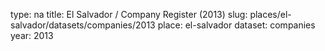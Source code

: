type: na
title: El Salvador / Company Register (2013)
slug: places/el-salvador/datasets/companies/2013
place: el-salvador
dataset: companies
year: 2013
